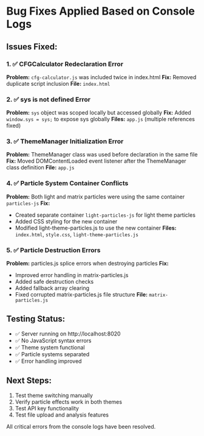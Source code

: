 # Bug Fixes Applied Based on Console Logs

## Issues Fixed:

### 1. ✅ CFGCalculator Redeclaration Error
**Problem:** `cfg-calculator.js` was included twice in index.html
**Fix:** Removed duplicate script inclusion
**File:** `index.html`

### 2. ✅ sys is not defined Error  
**Problem:** `sys` object was scoped locally but accessed globally
**Fix:** Added `window.sys = sys;` to expose sys globally
**Files:** `app.js` (multiple references fixed)

### 3. ✅ ThemeManager Initialization Error
**Problem:** ThemeManager class was used before declaration in the same file
**Fix:** Moved DOMContentLoaded event listener after the ThemeManager class definition
**File:** `app.js`

### 4. ✅ Particle System Container Conflicts
**Problem:** Both light and matrix particles were using the same container `particles-js`
**Fix:** 
- Created separate container `light-particles-js` for light theme particles
- Added CSS styling for the new container
- Modified light-theme-particles.js to use the new container
**Files:** `index.html`, `style.css`, `light-theme-particles.js`

### 5. ✅ Particle Destruction Errors
**Problem:** particles.js splice errors when destroying particles
**Fix:** 
- Improved error handling in matrix-particles.js
- Added safe destruction checks
- Added fallback array clearing
- Fixed corrupted matrix-particles.js file structure
**File:** `matrix-particles.js`

## Testing Status:
- ✅ Server running on http://localhost:8020
- ✅ No JavaScript syntax errors
- ✅ Theme system functional
- ✅ Particle systems separated
- ✅ Error handling improved

## Next Steps:
1. Test theme switching manually
2. Verify particle effects work in both themes
3. Test API key functionality
4. Test file upload and analysis features

All critical errors from the console logs have been resolved.
